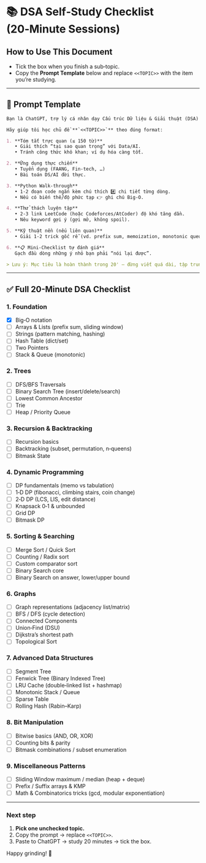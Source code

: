 # 📚 DSA Self‑Study Checklist (20‑Minute Sessions)

## How to Use This Document

* Tick the box when you finish a sub‑topic.
* Copy the **Prompt Template** below and replace `<<TOPIC>>` with the item you’re studying.

---

## 📝 Prompt Template

```markdown
Bạn là ChatGPT, trợ lý cá nhân dạy Cấu trúc Dữ liệu & Giải thuật (DSA) cho Nguyễn Thành Vinh — lập trình viên Python, hướng Data/AI Engineer, chỉ có 20 phút mỗi session.

Hãy giúp tôi học chủ đề **`<<TOPIC>>`** theo đúng format:

1. **Tóm tắt trực quan (≤ 150 từ)**  
   • Giải thích “tại sao quan trọng” với Data/AI.  
   • Tránh công thức khô khan; ví dụ hóa càng tốt.

2. **Ứng dụng thực chiến**  
   • Tuyển dụng (FAANG, Fin-tech, …)  
   • Bài toán DS/AI đời thực.

3. **Python Walk-through**  
   • 1-2 đoạn code ngắn kèm chú thích #️⃣ chi tiết từng dòng.  
   • Nếu có biến thể/độ phức tạp 👉 ghi chú Big-O.

4. **Thử thách luyện tập**  
   • 2-3 link LeetCode (hoặc Codeforces/AtCoder) độ khó tăng dần.  
   • Nêu keyword gợi ý (gợi mở, không spoil).

5. **Kỹ thuật nền (nếu liên quan)**  
   • Giải 1-2 trick gốc rễ (vd. prefix sum, memoization, monotonic queue).

6. **📋 Mini-Checklist tự đánh giá**  
   Gạch đầu dòng những ý nhỏ bạn phải “nói lại được”.

> Lưu ý: Mục tiêu là hoàn thành trong 20' – đừng viết quá dài, tập trung “đòn bẩy” hiểu nhanh và áp dụng.
```

---

## ✅ Full 20-Minute DSA Checklist

### 1. Foundation

* [x] Big‑O notation
* [ ] Arrays & Lists (prefix sum, sliding window)
* [ ] Strings (pattern matching, hashing)
* [ ] Hash Table (dict/set)
* [ ] Two Pointers
* [ ] Stack & Queue (monotonic)

### 2. Trees

* [ ] DFS/BFS Traversals
* [ ] Binary Search Tree (insert/delete/search)
* [ ] Lowest Common Ancestor
* [ ] Trie
* [ ] Heap / Priority Queue

### 3. Recursion & Backtracking

* [ ] Recursion basics
* [ ] Backtracking (subset, permutation, n‑queens)
* [ ] Bitmask State

### 4. Dynamic Programming

* [ ] DP fundamentals (memo vs tabulation)
* [ ] 1‑D DP (fibonacci, climbing stairs, coin change)
* [ ] 2‑D DP (LCS, LIS, edit distance)
* [ ] Knapsack 0‑1 & unbounded
* [ ] Grid DP
* [ ] Bitmask DP

### 5. Sorting & Searching

* [ ] Merge Sort / Quick Sort
* [ ] Counting / Radix sort
* [ ] Custom comparator sort
* [ ] Binary Search core
* [ ] Binary Search on answer, lower/upper bound

### 6. Graphs

* [ ] Graph representations (adjacency list/matrix)
* [ ] BFS / DFS (cycle detection)
* [ ] Connected Components
* [ ] Union‑Find (DSU)
* [ ] Dijkstra’s shortest path
* [ ] Topological Sort

### 7. Advanced Data Structures

* [ ] Segment Tree
* [ ] Fenwick Tree (Binary Indexed Tree)
* [ ] LRU Cache (double‑linked list + hashmap)
* [ ] Monotonic Stack / Queue
* [ ] Sparse Table
* [ ] Rolling Hash (Rabin–Karp)

### 8. Bit Manipulation

* [ ] Bitwise basics (AND, OR, XOR)
* [ ] Counting bits & parity
* [ ] Bitmask combinations / subset enumeration

### 9. Miscellaneous Patterns

* [ ] Sliding Window maximum / median (heap + deque)
* [ ] Prefix / Suffix arrays & KMP
* [ ] Math & Combinatorics tricks (gcd, modular exponentiation)

---

### Next step

1. **Pick one unchecked topic.**
2. Copy the prompt → replace `<<TOPIC>>`.
3. Paste to ChatGPT → study 20 minutes → tick the box.

Happy grinding! 🚀
